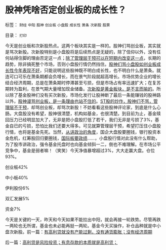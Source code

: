 # 股神凭啥否定创业板的成长性？

标签： `财经` `中阳` `股神` `创业板` `小盘股` `成长性` `萧条` `次新股` `股票` 

目录： `打印`



今天是创业板和次新股热点。这两个板块其实是一样的。股神们骂创业板，其实就是骂次新股。次新股特别是小盘股将是后续热点是无疑的，除了信仰以外，没有任何站得住脚的理由否定这一点；[除了管理层干预可以在短期内改变这一点](../../../2011/6/20/管理层应反思为“A股机构化”而妖魔化散户.md)，长期的趋势，除非搞死整个市场，否则小盘股行情仍然挡住。[股神们骂小盘股如创业板成长性今年表现不好](../../../2010/11/12/当股神可以学雷锋做大官？.md)，只能说明这些股神既不明白成长性，也不明白什么是萧条。就连可口可乐在萧条期都会负增长，而在景气阶段就超高增长。市场优势企业的增长结合经济周期，总是在萧条期时停滞甚至亏损，但是市场占有率迅速扩大；在复苏期转为盈利，在景气期大量增加现金储备。[次新股是黄金板块，是不言而喻的](../../../2011/6/16/老大盘股票没希望；小盘新股是黄金板块.md)。所以除了基金股神们没有买次新股，市场化发行让股神断了最后一条能赚钱的股神路以外，[股神谩骂创业板，是一条理由也站不住的](../../../2011/5/20/股神专家们骂市场需要点逻辑.md)。[ST股的炒作，股神们不骂，管理层不干预](../../../2011/6/19/A股越是规范退市，越是不可能退市.md)，却骂创业板，却骂次新股！不妨看看这些股神评论家，到底是什么心肠。大盘股没有希望，股神很清楚，机构如基金，也很清楚。到目前为止，基金赎回压力已经明显加大了，无非是把小盘股打低了若干，我们无非是亏损了3%，基金自已的亏损，恐怕比我们还要大得多。可见就算管理层干预，希望打压住小盘股行情，也将是基金先死。当然，[从讲政治的角度](../../../2011/6/19/炒股抑制通胀，圈钱导致滞胀.md)，国企大盘股要圈钱，银行股资本金危机，红筹股回归要圈钱，[国际板要政绩](../../../2011/6/15/国际板推动RMB国际化的骗局.md)……，小盘股行情对此没有什么帮助，为了股市讲政治，强令基金托盘时也向基金倾斜一二，倒也不难理解。在市场公平竞争中，基金是弱者嘛！（笑笑）今天净值暴增超过3%，大大走赢大盘。仓位93%。

创业板42%

中小板40%

伊利股份6%

双汇发展5%

资金7%



今天是关键的一天，昨天和今天如果不能拉出中阳，就会再接一轮跌势。尽管再跌一两轮也无所谓，基金也未必能再挺一两轮。基金今天买操作，补仓品种就是中小盘次新股。前一篇：[有高利贷就没有产能过剩，没有通货膨胀；没有经济周期](../../../2011/6/22/有高利贷就没有产能过剩，没有通货膨胀；没有经济周期.md)

后一篇：[高利贷是风险投资；有息存款的本质就是高利贷；](../../../2011/6/23/高利贷是风险投资；有息存款的本质就是高利贷；.md)